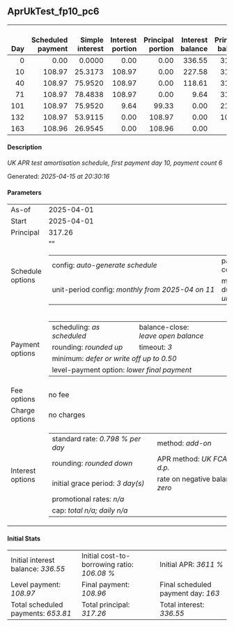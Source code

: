 <h2>AprUkTest_fp10_pc6</h2>
<table>
    <thead style="vertical-align: bottom;">
        <th style="text-align: right;">Day</th>
        <th style="text-align: right;">Scheduled payment</th>
        <th style="text-align: right;">Simple interest</th>
        <th style="text-align: right;">Interest portion</th>
        <th style="text-align: right;">Principal portion</th>
        <th style="text-align: right;">Interest balance</th>
        <th style="text-align: right;">Principal balance</th>
        <th style="text-align: right;">Total simple interest</th>
        <th style="text-align: right;">Total interest</th>
        <th style="text-align: right;">Total principal</th>
    </thead>
    <tr style="text-align: right;">
        <td class="ci00">0</td>
        <td class="ci01" style="white-space: nowrap;">0.00</td>
        <td class="ci02">0.0000</td>
        <td class="ci03">0.00</td>
        <td class="ci04">0.00</td>
        <td class="ci05">336.55</td>
        <td class="ci06">317.26</td>
        <td class="ci07">0.0000</td>
        <td class="ci08">0.00</td>
        <td class="ci09">0.00</td>
    </tr>
    <tr style="text-align: right;">
        <td class="ci00">10</td>
        <td class="ci01" style="white-space: nowrap;">108.97</td>
        <td class="ci02">25.3173</td>
        <td class="ci03">108.97</td>
        <td class="ci04">0.00</td>
        <td class="ci05">227.58</td>
        <td class="ci06">317.26</td>
        <td class="ci07">25.3173</td>
        <td class="ci08">108.97</td>
        <td class="ci09">0.00</td>
    </tr>
    <tr style="text-align: right;">
        <td class="ci00">40</td>
        <td class="ci01" style="white-space: nowrap;">108.97</td>
        <td class="ci02">75.9520</td>
        <td class="ci03">108.97</td>
        <td class="ci04">0.00</td>
        <td class="ci05">118.61</td>
        <td class="ci06">317.26</td>
        <td class="ci07">101.2694</td>
        <td class="ci08">217.94</td>
        <td class="ci09">0.00</td>
    </tr>
    <tr style="text-align: right;">
        <td class="ci00">71</td>
        <td class="ci01" style="white-space: nowrap;">108.97</td>
        <td class="ci02">78.4838</td>
        <td class="ci03">108.97</td>
        <td class="ci04">0.00</td>
        <td class="ci05">9.64</td>
        <td class="ci06">317.26</td>
        <td class="ci07">179.7532</td>
        <td class="ci08">326.91</td>
        <td class="ci09">0.00</td>
    </tr>
    <tr style="text-align: right;">
        <td class="ci00">101</td>
        <td class="ci01" style="white-space: nowrap;">108.97</td>
        <td class="ci02">75.9520</td>
        <td class="ci03">9.64</td>
        <td class="ci04">99.33</td>
        <td class="ci05">0.00</td>
        <td class="ci06">217.93</td>
        <td class="ci07">255.7052</td>
        <td class="ci08">336.55</td>
        <td class="ci09">99.33</td>
    </tr>
    <tr style="text-align: right;">
        <td class="ci00">132</td>
        <td class="ci01" style="white-space: nowrap;">108.97</td>
        <td class="ci02">53.9115</td>
        <td class="ci03">0.00</td>
        <td class="ci04">108.97</td>
        <td class="ci05">0.00</td>
        <td class="ci06">108.96</td>
        <td class="ci07">309.6167</td>
        <td class="ci08">336.55</td>
        <td class="ci09">208.30</td>
    </tr>
    <tr style="text-align: right;">
        <td class="ci00">163</td>
        <td class="ci01" style="white-space: nowrap;">108.96</td>
        <td class="ci02">26.9545</td>
        <td class="ci03">0.00</td>
        <td class="ci04">108.96</td>
        <td class="ci05">0.00</td>
        <td class="ci06">0.00</td>
        <td class="ci07">336.5713</td>
        <td class="ci08">336.55</td>
        <td class="ci09">317.26</td>
    </tr>
</table>
<h4>Description</h4>
<p><i>UK APR test amortisation schedule, first payment day 10, payment count 6</i></p>
<p>Generated: <i>2025-04-15 at 20:30:16</i></p>
<h4>Parameters</h4>
<table>
    <tr>
        <td>As-of</td>
        <td>2025-04-01</td>
    </tr>
    <tr>
        <td>Start</td>
        <td>2025-04-01</td>
    </tr>
    <tr>
        <td>Principal</td>
        <td>317.26</td>
    </tr>
    <tr>
        <td>Schedule options</td>
        <td>
            <table>
                <tr>
                    <td>config: <i>auto-generate schedule</i></td>
                    <td>payment count: <i>6</i></td>
                </tr>
                <tr>
                    <td style="white-space: nowrap;">unit-period config: <i>monthly from 2025-04 on 11</i></td>""
                    <td>max duration: <i>unlimited</i></td>
                </tr>
            </table>
        </td>
    </tr>
    <tr>
        <td>Payment options</td>
        <td>
            <table>
                <tr>
                    <td>scheduling: <i>as scheduled</i></td>
                    <td>balance-close: <i>leave&nbsp;open&nbsp;balance</i></td>
                </tr>
                <tr>
                    <td>rounding: <i>rounded up</i></td>
                    <td>timeout: <i>3</i></td>
                </tr>
                <tr>
                    <td colspan='2'>minimum: <i>defer&nbsp;or&nbsp;write&nbsp;off&nbsp;up&nbsp;to&nbsp;0.50</i></td>
                </tr>
                <tr>
                    <td colspan='2'>level-payment option: <i>lower&nbsp;final&nbsp;payment</i></td>
                </tr>
            </table>
        </td>
    </tr>
    <tr>
        <td>Fee options</td>
        <td>no fee
        </td>
    </tr>
    <tr>
        <td>Charge options</td>
        <td>no charges
        </td>
    </tr>
    <tr>
        <td>Interest options</td>
        <td>
            <table>
                <tr>
                    <td>standard rate: <i>0.798 % per day</i></td>
                    <td>method: <i>add-on</i></td>
                </tr>
                <tr>
                    <td>rounding: <i>rounded down</i></td>
                    <td>APR method: <i>UK FCA to 1 d.p.</i></td>
                </tr>
                <tr>
                    <td>initial grace period: <i>3 day(s)</i></td>
                    <td>rate on negative balance: <i>zero</i></td>
                </tr>
                <tr>
                    <td colspan="2">promotional rates: <i><i>n/a</i></i></td>
                </tr>
                <tr>
                    <td colspan="2">cap: <i>total <i>n/a</i>; daily <i>n/a</i></td>
                </tr>
            </table>
        </td>
    </tr>
</table>
<h4>Initial Stats</h4>
<table>
    <tr>
        <td>Initial interest balance: <i>336.55</i></td>
        <td>Initial cost-to-borrowing ratio: <i>106.08 %</i></td>
        <td>Initial APR: <i>3611 %</i></td>
    </tr>
    <tr>
        <td>Level payment: <i>108.97</i></td>
        <td>Final payment: <i>108.96</i></td>
        <td>Final scheduled payment day: <i>163</i></td>
    </tr>
    <tr>
        <td>Total scheduled payments: <i>653.81</i></td>
        <td>Total principal: <i>317.26</i></td>
        <td>Total interest: <i>336.55</i></td>
    </tr>
</table>
